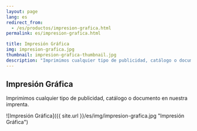 ```yaml
---
layout: page
lang: es
redirect_from:
  - /es/productos/impresion-grafica.html
permalink: es/impresion-grafica.html

title: Impresión Gráfica
img: impresion-grafica.jpg
thumbnail: impresion-grafica-thumbnail.jpg
description: "Imprimimos cualquier tipo de publicidad, catálogo o documento en nuestra imprenta."
---
```

## Impresión Gráfica

Imprimimos cualquier tipo de publicidad, catálogo o documento en nuestra imprenta.

![Impresión Gráfica]({{ site.url }}/es/img/impresion-grafica.jpg "Impresión Gráfica")

